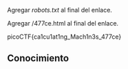 Agregar *robots.txt* al final del enlace.

Agregar /477ce.html al final del enlace.

picoCTF{ca1cu1at1ng_Mach1n3s_477ce}


## Conocimiento
